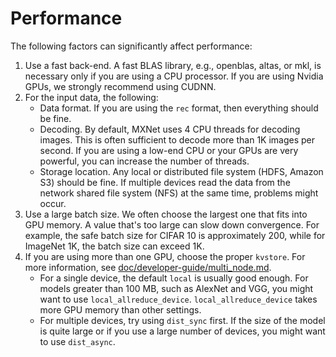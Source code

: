 # Performance

The following factors can significantly affect performance:

1. Use a fast back-end. A fast BLAS library, e.g., openblas, altas,
or mkl, is necessary only if you are using a CPU processor. If you are using Nvidia GPUs, we strongly
recommend using CUDNN.
2. For the input data, the following:
	* Data format. If you are using the `rec` format, then everything should be fine.
	* Decoding. By default, MXNet uses 4 CPU threads for decoding images. This is often sufficient to decode more than 1K images per second. If  you are using a low-end CPU or
    your GPUs are very powerful, you
    can increase the number of threads.
	* Storage location. Any local or distributed file system (HDFS, Amazon
    S3) should be fine. If multiple devices read the
    data from the network shared file system (NFS) at the same time, problems might occur.
3. Use a large batch size. We often choose the largest one that fits into
   GPU memory. A value that's too large can slow down convergence. For
  example, the safe batch size for CIFAR 10 is approximately 200, while for ImageNet
  1K, the batch size can exceed 1K.
4. If you are using more than one GPU, choose the proper `kvstore`. For more information, see
  [doc/developer-guide/multi_node.md](../../doc/developer-guide/multi_node.md).
	* For a single device, the default `local` is usually good enough. For models greater than 100 MB, such as AlexNet
  and VGG, you might want
  to use `local_allreduce_device`. `local_allreduce_device` takes more GPU memory than
  other settings.
	* For multiple devices, try using `dist_sync` first. If the
  size of the model is quite large or if you use a large number of devices, you might want to use `dist_async`.
